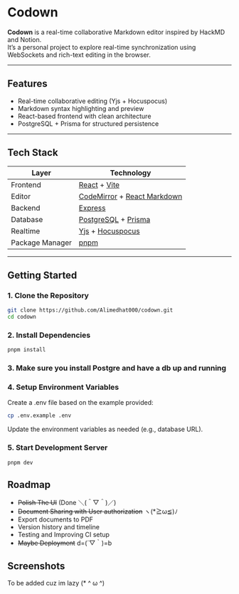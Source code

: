 # Codown

**Codown** is a real-time collaborative Markdown editor inspired by HackMD and Notion.  
It’s a personal project to explore real-time synchronization using WebSockets and rich-text editing in the browser.

---

## Features

- Real-time collaborative editing (Yjs + Hocuspocus)
- Markdown syntax highlighting and preview
- React-based frontend with clean architecture
- PostgreSQL + Prisma for structured persistence

---

## Tech Stack

| Layer      | Technology                                                   |
|------------|--------------------------------------------------------------|
| Frontend   | [React](https://reactjs.org/) + [Vite](https://vitejs.dev/) |
| Editor     | [CodeMirror](https://codemirror.net/) + [React Markdown](https://github.com/remarkjs/react-markdown) |
| Backend    | [Express](https://expressjs.com/)                            |
| Database   | [PostgreSQL](https://www.postgresql.org/) + [Prisma](https://www.prisma.io/) |
| Realtime   | [Yjs](https://yjs.dev/) + [Hocuspocus](https://docs.hocuspocus.dev/) |
| Package Manager | [pnpm](https://pnpm.io/)                                |

---

## Getting Started



### 1. Clone the Repository

```bash
git clone https://github.com/Alimedhat000/codown.git
cd codown
```

### 2. Install Dependencies
```bash
pnpm install
```

### 3. Make sure you install Postgre and have a db up and running 

### 4. Setup Environment Variables
Create a .env file based on the example provided:

```bash
cp .env.example .env
```

Update the environment variables as needed (e.g., database URL).

### 5. Start Development Server
```bash
pnpm dev
```
## Roadmap
- ~~Polish The UI~~ (Done ＼(＾▽＾)／)
- ~~Document Sharing with User authorization~~ ヽ(*≧ω≦)ﾉ
- Export documents to PDF
- Version history and timeline
- Testing and Improving CI setup
- ~~Maybe Deployment~~ d=(´▽｀)=b

## Screenshots
To be added cuz im lazy (* ^ ω ^)



